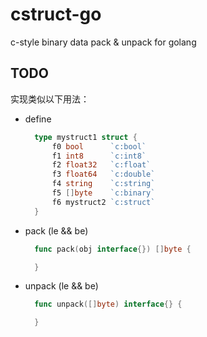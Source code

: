 # cstruct-go

c-style binary data pack & unpack for golang

## TODO

实现类似以下用法：

- define

  ```go
    type mystruct1 struct {
        f0 bool      `c:bool`
        f1 int8      `c:int8`
        f2 float32   `c:float`
        f3 float64   `c:double`
        f4 string    `c:string`
        f5 []byte    `c:binary`
        f6 mystruct2 `c:struct`
    }
  ```

- pack (le && be)

  ```go
    func pack(obj interface{}) []byte {

    }
  ```

- unpack (le && be)

  ```go
    func unpack([]byte) interface{} {

    }
  ```
